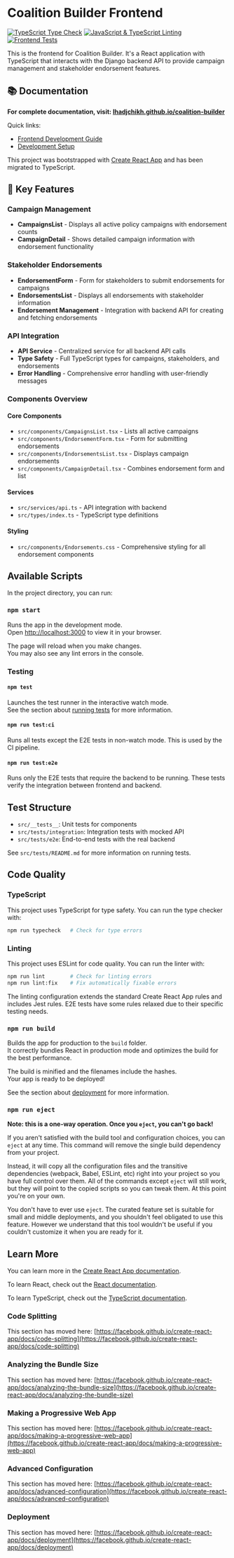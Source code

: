 # Coalition Builder Frontend

[![TypeScript Type Check](https://github.com/lhadjchikh/coalition-builder/actions/workflows/ts-typecheck.yml/badge.svg)](https://github.com/lhadjchikh/coalition-builder/actions/workflows/ts-typecheck.yml)
[![JavaScript & TypeScript Linting](https://github.com/lhadjchikh/coalition-builder/actions/workflows/js-lint.yml/badge.svg)](https://github.com/lhadjchikh/coalition-builder/actions/workflows/js-lint.yml)
[![Frontend Tests](https://github.com/lhadjchikh/coalition-builder/actions/workflows/frontend-tests.yml/badge.svg)](https://github.com/lhadjchikh/coalition-builder/actions/workflows/frontend-tests.yml)

This is the frontend for Coalition Builder. It's a React application with TypeScript
that interacts with the Django backend API to provide campaign management and stakeholder endorsement features.

## 📚 Documentation

**For complete documentation, visit: [lhadjchikh.github.io/coalition-builder](https://lhadjchikh.github.io/coalition-builder/)**

Quick links:

- [Frontend Development Guide](../docs/development/frontend.md)
- [Development Setup](../docs/development/setup.md)

This project was bootstrapped with [Create React App](https://github.com/facebook/create-react-app) and has been
migrated to TypeScript.

## 🌟 Key Features

### Campaign Management

- **CampaignsList** - Displays all active policy campaigns with endorsement counts
- **CampaignDetail** - Shows detailed campaign information with endorsement functionality

### Stakeholder Endorsements

- **EndorsementForm** - Form for stakeholders to submit endorsements for campaigns
- **EndorsementsList** - Displays all endorsements with stakeholder information
- **Endorsement Management** - Integration with backend API for creating and fetching endorsements

### API Integration

- **API Service** - Centralized service for all backend API calls
- **Type Safety** - Full TypeScript types for campaigns, stakeholders, and endorsements
- **Error Handling** - Comprehensive error handling with user-friendly messages

### Components Overview

#### Core Components

- `src/components/CampaignsList.tsx` - Lists all active campaigns
- `src/components/EndorsementForm.tsx` - Form for submitting endorsements
- `src/components/EndorsementsList.tsx` - Displays campaign endorsements
- `src/components/CampaignDetail.tsx` - Combines endorsement form and list

#### Services

- `src/services/api.ts` - API integration with backend
- `src/types/index.ts` - TypeScript type definitions

#### Styling

- `src/components/Endorsements.css` - Comprehensive styling for all endorsement components

## Available Scripts

In the project directory, you can run:

### `npm start`

Runs the app in the development mode.\
Open [http://localhost:3000](http://localhost:3000) to view it in your browser.

The page will reload when you make changes.\
You may also see any lint errors in the console.

### Testing

#### `npm test`

Launches the test runner in the interactive watch mode.\
See the section about [running tests](https://facebook.github.io/create-react-app/docs/running-tests) for more
information.

#### `npm run test:ci`

Runs all tests except the E2E tests in non-watch mode. This is used by the CI pipeline.

#### `npm run test:e2e`

Runs only the E2E tests that require the backend to be running. These tests verify the integration between frontend and
backend.

## Test Structure

- `src/__tests__`: Unit tests for components
- `src/tests/integration`: Integration tests with mocked API
- `src/tests/e2e`: End-to-end tests with the real backend

See `src/tests/README.md` for more information on running tests.

## Code Quality

### TypeScript

This project uses TypeScript for type safety. You can run the type checker with:

```bash
npm run typecheck   # Check for type errors
```

### Linting

This project uses ESLint for code quality. You can run the linter with:

```bash
npm run lint        # Check for linting errors
npm run lint:fix    # Fix automatically fixable errors
```

The linting configuration extends the standard Create React App rules and includes Jest rules. E2E tests have some rules
relaxed due to their specific testing needs.

### `npm run build`

Builds the app for production to the `build` folder.\
It correctly bundles React in production mode and optimizes the build for the best performance.

The build is minified and the filenames include the hashes.\
Your app is ready to be deployed!

See the section about [deployment](https://facebook.github.io/create-react-app/docs/deployment) for more information.

### `npm run eject`

**Note: this is a one-way operation. Once you `eject`, you can't go back!**

If you aren't satisfied with the build tool and configuration choices, you can `eject` at any time. This command will
remove the single build dependency from your project.

Instead, it will copy all the configuration files and the transitive dependencies (webpack, Babel, ESLint, etc) right
into your project so you have full control over them. All of the commands except `eject` will still work, but they will
point to the copied scripts so you can tweak them. At this point you're on your own.

You don't have to ever use `eject`. The curated feature set is suitable for small and middle deployments, and you
shouldn't feel obligated to use this feature. However we understand that this tool wouldn't be useful if you couldn't
customize it when you are ready for it.

## Learn More

You can learn more in the
[Create React App documentation](https://facebook.github.io/create-react-app/docs/getting-started).

To learn React, check out the [React documentation](https://reactjs.org/).

To learn TypeScript, check out the [TypeScript documentation](https://www.typescriptlang.org/docs/).

### Code Splitting

This section has moved here:
[https://facebook.github.io/create-react-app/docs/code-splitting](https://facebook.github.io/create-react-app/docs/code-splitting)

### Analyzing the Bundle Size

This section has moved here:
[https://facebook.github.io/create-react-app/docs/analyzing-the-bundle-size](https://facebook.github.io/create-react-app/docs/analyzing-the-bundle-size)

### Making a Progressive Web App

This section has moved here:
[https://facebook.github.io/create-react-app/docs/making-a-progressive-web-app](https://facebook.github.io/create-react-app/docs/making-a-progressive-web-app)

### Advanced Configuration

This section has moved here:
[https://facebook.github.io/create-react-app/docs/advanced-configuration](https://facebook.github.io/create-react-app/docs/advanced-configuration)

### Deployment

This section has moved here:
[https://facebook.github.io/create-react-app/docs/deployment](https://facebook.github.io/create-react-app/docs/deployment)
